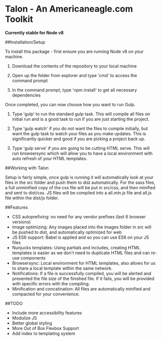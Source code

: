 Talon - An Americaneagle.com Toolkit
==========

**Currently stable for Node v8**


##Installation/Setup

To install this package - first ensure you are running Node v8 on your machine.

 1) Download the contents of the repository to your local machine

 2) Open up the folder from explorer and type 'cmd' to access the command prompt

 3) In the command prompt, type 'npm install' to get all necessary dependencies

Once completed, you can now choose how you want to run Gulp.

 1) Type 'gulp' to run the standard gulp task. This will compile all files on initial run and is a good task to run if you are just starting the project.

 2) Type 'gulp watch' if you do not want the files to compile initially, but want the gulp task to watch your files as you make updates. This is significantly quicker and good if you are picking a project back up.

 3) Type 'gulp serve' if you are going to be cutting HTML serve. This will run browsersync which will allow you to have a local environment with auto refresh of your HTML templates.


##Working with Talon

Setup is fairly simple, once gulp is running it will automatically look at your files in the src folder and push them to dist automatically. For the sass files, a full unminified copy of the css file will be put in src/css, and then minified and sent to dist/css. JS files will be compiled into a all.min.js file and all.js file within the dist/js folder.


##Features

 - CSS autoprefixing: no need for any vendor prefixes (last 6 browser versions)
 - Image optimizing: Any images placed into the images folder in src will be pushed to dist, and automatically optimized for web
 - JS ES6 support: Babel is applied and so you can use ES6 on your JS files
 - Nunjucks templates: Using partials and includes, creating HTML templates is easier as we don't need to duplicate HTML files and can re-use components
 - Browsersync: Local environment for HTML templates, also allows for us to share a local template within the same network.
 - Notifications: If a file is successfully compiled, you will be alerted and presented the file size of the finished file. If it fails, you will be provided with specific errors with the compiling.
 - Minification and concatination: All files are automatically minified and compacted for your convenience.



##TODO
 - Include more accessibility features
 - Modulize JS
 - Better global styling
 - More Out of Box Flexbox Support
 - Add index to templating system

